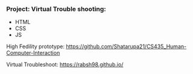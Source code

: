 ### Project: Virtual Trouble shooting:


* HTML
* CSS
* JS


High Fedility  prototype: https://github.com/Shatarupa21/CS435_Human-Computer-Interaction

Virtual Troubleshoot: https://rabsh98.github.io/
